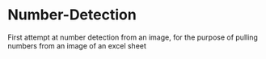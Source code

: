 # Number-Detection

First attempt at number detection from an image, for the purpose of pulling numbers from an image of an excel sheet
